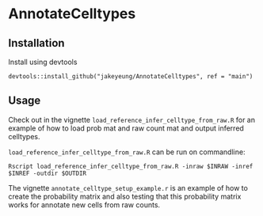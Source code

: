 # AnnotateCelltypes

## Installation

Install using devtools

`devtools::install_github("jakeyeung/AnnotateCelltypes", ref = "main")`

## Usage

Check out in the vignette `load_reference_infer_celltype_from_raw.R` for an example of how to load prob mat and raw count mat and output inferred celltypes. 

`load_reference_infer_celltype_from_raw.R` can be run on commandline: 

`Rscript load_reference_infer_celltype_from_raw.R -inraw $INRAW -inref $INREF -outdir $OUTDIR` 

The vignette `annotate_celltype_setup_example.r` is an example of how to create the probability matrix and also testing that this probability matrix works for annotate new cells from raw counts. 

